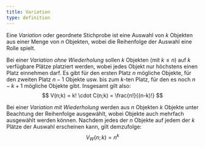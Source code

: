```yaml
---
title: Variation
type: definition
---
```


Eine *Variation* oder geordnete Stichprobe ist eine Auswahl von $k$ Objekten aus einer Menge von $n$ Objekten, wobei die Reihenfolge der Auswahl eine Rolle spielt.

Bei einer *Variation ohne Wiederholung* sollen $k$ Objekten (mit $k \leq n$) auf $k$ verfügbare Plätze platziert werden, wobei jedes Objekt nur höchstens einen Platz einnehmen darf.
Es gibt für den ersten Platz $n$ mögliche Objekte, für den zweiten Platz $n - 1$ Objekte usw. bis zum $k$-ten Platz, für den es noch $n - k + 1$ mögliche Objekte gibt.
Insgesamt gilt also:
$$
    V(n;k) = k! \cdot C(n;k) = \frac{n!}{(n-k)!}
$$

Bei einer *Variation mit Wiederholung* werden aus $n$ Objekten $k$ Objekte unter Beachtung der Reihenfolge ausgewählt, wobei Objekte auch mehrfach ausgewählt werden können.
Nachdem jedes der $n$ Objekte auf jedem der $k$ Plätze der Auswahl erscheinen kann, gilt demzufolge:
$$
    V_W(n;k) = n^k
$$
